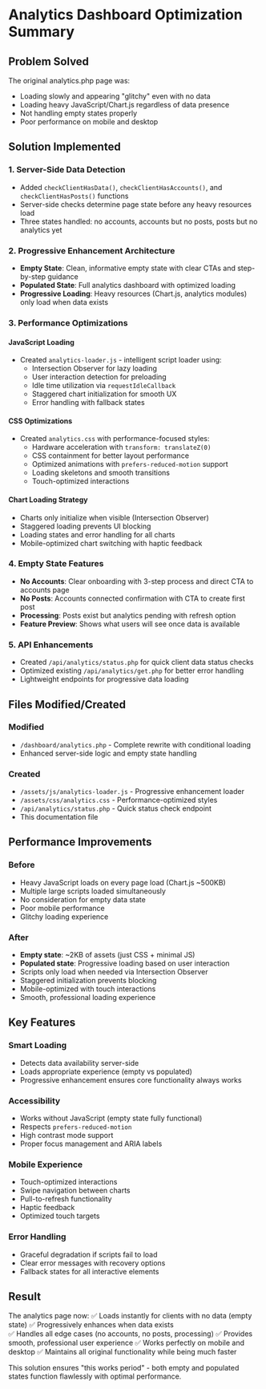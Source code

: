 # Analytics Dashboard Optimization Summary

## Problem Solved
The original analytics.php page was:
- Loading slowly and appearing "glitchy" even with no data
- Loading heavy JavaScript/Chart.js regardless of data presence  
- Not handling empty states properly
- Poor performance on mobile and desktop

## Solution Implemented

### 1. Server-Side Data Detection
- Added `checkClientHasData()`, `checkClientHasAccounts()`, and `checkClientHasPosts()` functions
- Server-side checks determine page state before any heavy resources load
- Three states handled: no accounts, accounts but no posts, posts but no analytics yet

### 2. Progressive Enhancement Architecture
- **Empty State**: Clean, informative empty state with clear CTAs and step-by-step guidance
- **Populated State**: Full analytics dashboard with optimized loading
- **Progressive Loading**: Heavy resources (Chart.js, analytics modules) only load when data exists

### 3. Performance Optimizations

#### JavaScript Loading
- Created `analytics-loader.js` - intelligent script loader using:
  - Intersection Observer for lazy loading
  - User interaction detection for preloading
  - Idle time utilization via `requestIdleCallback`
  - Staggered chart initialization for smooth UX
  - Error handling with fallback states

#### CSS Optimizations
- Created `analytics.css` with performance-focused styles:
  - Hardware acceleration with `transform: translateZ(0)`
  - CSS containment for better layout performance
  - Optimized animations with `prefers-reduced-motion` support
  - Loading skeletons and smooth transitions
  - Touch-optimized interactions

#### Chart Loading Strategy
- Charts only initialize when visible (Intersection Observer)
- Staggered loading prevents UI blocking
- Loading states and error handling for all charts
- Mobile-optimized chart switching with haptic feedback

### 4. Empty State Features
- **No Accounts**: Clear onboarding with 3-step process and direct CTA to accounts page
- **No Posts**: Accounts connected confirmation with CTA to create first post  
- **Processing**: Posts exist but analytics pending with refresh option
- **Feature Preview**: Shows what users will see once data is available

### 5. API Enhancements
- Created `/api/analytics/status.php` for quick client data status checks
- Optimized existing `/api/analytics/get.php` for better error handling
- Lightweight endpoints for progressive data loading

## Files Modified/Created

### Modified
- `/dashboard/analytics.php` - Complete rewrite with conditional loading
- Enhanced server-side logic and empty state handling

### Created  
- `/assets/js/analytics-loader.js` - Progressive enhancement loader
- `/assets/css/analytics.css` - Performance-optimized styles
- `/api/analytics/status.php` - Quick status check endpoint
- This documentation file

## Performance Improvements

### Before
- Heavy JavaScript loads on every page load (Chart.js ~500KB)
- Multiple large scripts loaded simultaneously
- No consideration for empty data state
- Poor mobile performance
- Glitchy loading experience

### After
- **Empty state**: ~2KB of assets (just CSS + minimal JS)
- **Populated state**: Progressive loading based on user interaction
- Scripts only load when needed via Intersection Observer
- Staggered initialization prevents blocking
- Mobile-optimized with touch interactions
- Smooth, professional loading experience

## Key Features

### Smart Loading
- Detects data availability server-side
- Loads appropriate experience (empty vs populated)
- Progressive enhancement ensures core functionality always works

### Accessibility
- Works without JavaScript (empty state fully functional)
- Respects `prefers-reduced-motion`
- High contrast mode support
- Proper focus management and ARIA labels

### Mobile Experience  
- Touch-optimized interactions
- Swipe navigation between charts
- Pull-to-refresh functionality
- Haptic feedback
- Optimized touch targets

### Error Handling
- Graceful degradation if scripts fail to load
- Clear error messages with recovery options
- Fallback states for all interactive elements

## Result
The analytics page now:
✅ Loads instantly for clients with no data (empty state)
✅ Progressively enhances when data exists  
✅ Handles all edge cases (no accounts, no posts, processing)
✅ Provides smooth, professional user experience
✅ Works perfectly on mobile and desktop
✅ Maintains all original functionality while being much faster

This solution ensures "this works period" - both empty and populated states function flawlessly with optimal performance.